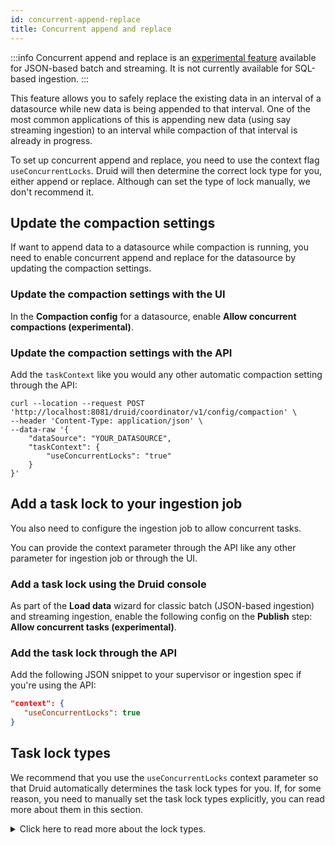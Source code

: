 ```yaml
---
id: concurrent-append-replace
title: Concurrent append and replace
---
```


<!--
  ~ Licensed to the Apache Software Foundation (ASF) under one
  ~ or more contributor license agreements.  See the NOTICE file
  ~ distributed with this work for additional information
  ~ regarding copyright ownership.  The ASF licenses this file
  ~ to you under the Apache License, Version 2.0 (the
  ~ "License"); you may not use this file except in compliance
  ~ with the License.  You may obtain a copy of the License at
  ~
  ~   http://www.apache.org/licenses/LICENSE-2.0
  ~
  ~ Unless required by applicable law or agreed to in writing,
  ~ software distributed under the License is distributed on an
  ~ "AS IS" BASIS, WITHOUT WARRANTIES OR CONDITIONS OF ANY
  ~ KIND, either express or implied.  See the License for the
  ~ specific language governing permissions and limitations
  ~ under the License.
  -->

:::info
Concurrent append and replace is an [experimental feature](../development/experimental.md) available for JSON-based batch and streaming. It is not currently available for SQL-based ingestion.
:::

This feature allows you to safely replace the existing data in an interval of a datasource while new data is being appended to that interval. One of the most common applications of this is appending new data (using say streaming ingestion) to an interval while compaction of that interval is already in progress. 

To set up concurrent append and replace, you need to use the context flag `useConcurrentLocks`. Druid will then determine the correct lock type for you, either append or replace. Although can set the type of lock manually, we don't recommend it. 

## Update the compaction settings 

If want to append data to a datasource while compaction is running, you need to enable concurrent append and replace for the datasource by updating the compaction settings.

### Update the compaction settings with the UI

In the **Compaction config** for a datasource, enable  **Allow concurrent compactions (experimental)**.

### Update the compaction settings with the API
 
Add the `taskContext` like you would any other automatic compaction setting through the API:

```shell
curl --location --request POST 'http://localhost:8081/druid/coordinator/v1/config/compaction' \
--header 'Content-Type: application/json' \
--data-raw '{
    "dataSource": "YOUR_DATASOURCE",
    "taskContext": {
        "useConcurrentLocks": "true"
    }
}'
```

## Add a task lock to your ingestion job

You also need to configure the ingestion job to allow concurrent tasks.

You can provide the context parameter through the API like any other parameter for ingestion job or through the UI.

### Add a task lock using the Druid console

As part of the  **Load data** wizard for classic batch (JSON-based ingestion) and streaming ingestion, enable the following config on the **Publish** step: **Allow concurrent tasks (experimental)**.

### Add the task lock through the API

Add the following JSON snippet to your supervisor or ingestion spec if you're using the API:

```json
"context": {
   "useConcurrentLocks": true
}   
```
 

## Task lock types

We recommend that you use the `useConcurrentLocks` context parameter so that Druid automatically determines the task lock types for you. If, for some reason, you need to manually set the task lock types explicitly, you can read more about them in this section.

<details><summary>Click here to read more about the lock types.</summary>

When setting task lock types manually, you need to ensure the following: 

- The append task (with `appendToExisting` set to `true`) has `taskLockType` set to `APPEND` in the task context.
- The replace task (with `appendToExisting` set to `false`) has `taskLockType` set to `REPLACE` in the task context.
- The segment granularity of the append task is equal to or finer than the segment granularity of the replace task.

Additionally, keep the following in mind:

- Concurrent append and replace fails if the task with `APPEND` lock uses a coarser segment granularity than the task with the `REPLACE` lock. For example, if the `APPEND` task uses a segment granularity of YEAR and the `REPLACE` task uses a segment granularity of MONTH, you should not use concurrent append and replace.

-  Only a single task can hold a `REPLACE` lock on a given interval of a datasource.
  
- Multiple tasks can hold `APPEND` locks on a given interval of a datasource and append data to that interval simultaneously.

#### Add a task lock type to your ingestion job

Next, you need to configure the task lock type for your ingestion job: 

- For streaming jobs, the context parameter goes in your supervisor spec, and the lock type is always `APPEND`
- For legacy JSON-based batch ingestion, the context parameter goes in your ingestion spec, and the lock type can be either `APPEND` or `REPLACE`. 
 
You can provide the context parameter through the API like any other parameter for ingestion job or through the UI.

##### Add a task lock using the Druid console

As part of the  **Load data** wizard for classic batch (JSON-based ingestion) and streaming ingestion, you can configure the task lock type for the ingestion during the **Publish** step:

- If you set **Append to existing** to **True**, you can then set **Allow concurrent append tasks (experimental)** to **True**.
- If you set **Append to existing** to **False**, you can then set **Allow concurrent replace tasks (experimental)** to **True**.

##### Add the task lock type through the API

Add the following JSON snippet to your supervisor or ingestion spec if you're using the API:

```json
"context": {
   "taskLockType": LOCK_TYPE
}   
```
 
The `LOCK_TYPE` depends on what you're trying to accomplish.

Set `taskLockType` to  `APPEND` if either of the following are true:

- Dynamic partitioning with append to existing is set to `true`
- The ingestion job is a streaming ingestion job

If you have multiple ingestion jobs that append all targeting the same datasource and want them to run simultaneously, you need to also include the following context parameter:

```json
"useSharedLock": "true"
```

Keep in mind that `taskLockType` takes precedence over `useSharedLock`. Do not use it with `REPLACE` task locks.


Set  `taskLockType` to `REPLACE` if you're replacing data. For example, if you use any of the following partitioning types, use `REPLACE`:

- hash partitioning 
- range partitioning
- dynamic partitioning with append to existing set to `false`

</details>
